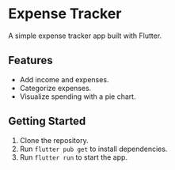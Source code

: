 # Expense Tracker

A simple expense tracker app built with Flutter.

## Features

*   Add income and expenses.
*   Categorize expenses.
*   Visualize spending with a pie chart.

## Getting Started

1.  Clone the repository.
2.  Run `flutter pub get` to install dependencies.
3.  Run `flutter run` to start the app.